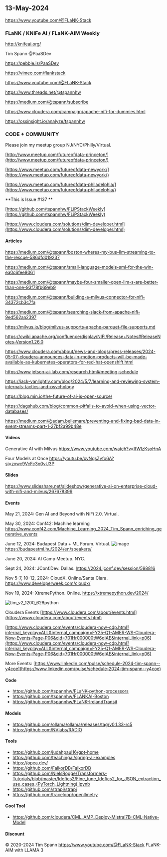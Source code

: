 ## 13-May-2024

https://www.youtube.com/@FLaNK-Stack

### FLaNK / KNIFe AI / FLaNK-AIM Weekly

http://knifeai.org/

Tim Spann @PaaSDev

https://pebble.is/PaaSDev

https://vimeo.com/flankstack

https://www.youtube.com/@FLaNK-Stack

https://www.threads.net/@tspannhw

https://medium.com/@tspann/subscribe

https://www.cloudera.com/campaign/apache-nifi-for-dummies.html

https://ossinsight.io/analyze/tspannhw




### CODE + COMMUNITY

Please join my meetup group NJ/NYC/Philly/Virtual. 

[http://www.meetup.com/futureofdata-princeton/](http://www.meetup.com/futureofdata-princeton/)

[https://www.meetup.com/futureofdata-newyork/](https://www.meetup.com/futureofdata-newyork/)

[https://www.meetup.com/futureofdata-philadelphia/](https://www.meetup.com/futureofdata-philadelphia/)



**This is Issue #137 **

[https://github.com/tspannhw/FLiPStackWeekly](https://github.com/tspannhw/FLiPStackWeekly)

[https://www.cloudera.com/solutions/dim-developer.html](https://www.cloudera.com/solutions/dim-developer.html)



#### Articles

https://medium.com/@tspann/boston-wheres-my-bus-llm-streaming-to-the-rescue-586dfd019237

https://medium.com/@tspann/small-language-models-sml-for-the-win-ea0c6fee8061

https://medium.com/@tspann/maybe-four-smaller-open-llm-s-are-better-than-one-93f78fb69eb9

https://medium.com/@tspann/building-a-milvus-connector-for-nifi-34372cb3c7fa

https://medium.com/@tspann/searching-slack-from-apache-nifi-9ed562aa2397

https://milvus.io/blog/milvus-supports-apache-parquet-file-supports.md

https://cwiki.apache.org/confluence/display/NIFI/Release+Notes#ReleaseNotes-Version1.26.0

https://www.cloudera.com/about/news-and-blogs/press-releases/2024-05-07-cloudera-announces-data-in-motion-products-will-be-made-available-as-kubernetes-operators-for-red-hat-openshift.html

https://www.jetson-ai-lab.com/research.html#meeting-schedule

https://jack-vanlightly.com/blog/2024/5/7/learning-and-reviewing-system-internals-tactics-and-psychology

https://blog.min.io/the-future-of-ai-is-open-source/

https://dagshub.com/blog/common-pitfalls-to-avoid-when-using-vector-databases/

https://medium.com/@adam.bellemare/preventing-and-fixing-bad-data-in-event-streams-part-1-27bf2a99b48e


#### Videos

Generative AI with Milvus
https://www.youtube.com/watch?v=IfWIzKsoHnA

Four Models at Once
https://youtu.be/xvNgsZyfo6A?si=zxwc9VcFc3o0vU3P



#### Slides

https://www.slideshare.net/slideshow/generative-ai-on-enterprise-cloud-with-nifi-and-milvus/267678399




#### Events


May 21, 2024:  Gen AI and Beyond with NiFi 2.0.  Virtual.

May 30, 2024:  Conf42: Machine learning 
https://www.conf42.com/Machine_Learning_2024_Tim_Spann_enriching_generative_events

June 12, 2024: Budapest Data + ML Forum. Virtual.
![image](https://github.com/tspannhw/FLiPStackWeekly/assets/18673814/f7c24719-5ab8-4b4f-87c5-26802234e3f0)
https://budapestml.hu/2024/en/speakers/

June 20, 2024:  AI Camp Meetup.   NYC.

Sept 24, 2024:  JConf.Dev. Dallas.
https://2024.jconf.dev/session/598816

Nov 5-7, 10-12, 2024:  CloudX.  Online/Santa Clara. https://www.developerweek.com/cloudx/

Nov 19, 2024: XtremePython. Online.
https://xtremepython.dev/2024/

![tim_v2_1200_628python](https://github.com/tspannhw/FLiPStackWeekly/assets/18673814/b41db3c7-d42c-42e1-924c-eff39cbdbab0)

Cloudera Events
[https://www.cloudera.com/about/events.html](https://www.cloudera.com/about/events.html)

[https://www.cloudera.com/events/cloudera-now-cdp.html?internal_keyplay=ALL&internal_campaign=FY25-Q1-AMER-WS-Cloudera-Now-Events-Page-P06&cid=701Hr000000tW6qIAE&internal_link=p06](https://www.cloudera.com/events/cloudera-now-cdp.html?internal_keyplay=ALL&internal_campaign=FY25-Q1-AMER-WS-Cloudera-Now-Events-Page-P06&cid=701Hr000000tW6qIAE&internal_link=p06)

More Events:
[https://www.linkedin.com/pulse/schedule-2024-tim-spann--y4coe](https://www.linkedin.com/pulse/schedule-2024-tim-spann--y4coe)


#### Code

* https://github.com/tspannhw/FLaNK-python-processors
* https://github.com/tspannhw/FLANKAI-Boston
* https://github.com/tspannhw/FLaNK-IrelandTransit

#### Models

* https://github.com/ollama/ollama/releases/tag/v0.1.33-rc5
* https://github.com/NVlabs/RADIO



#### Tools

* https://github.com/judahpaul16/gpt-home
* https://github.com/teachingai/spring-ai-examples
* https://opea.dev/
* https://github.com/FalkorDB/FalkorDB
* https://github.com/NielsRogge/Transformers-Tutorials/blob/master/Idefics2/Fine_tune_Idefics2_for_JSON_extraction_use_cases_(PyTorch_Lightning).ipynb
* https://github.com/strapi/strapi
* https://github.com/traceloop/openllmetry


  
#### Cool Tool

* https://github.com/cloudera/CML_AMP_Deploy-Mistral7B-CML-Native-Model


#### Discount


&copy; 2020-2024 Tim Spann  https://www.youtube.com/@FLaNK-Stack
FLaNK-AIM with LLAMA 3
